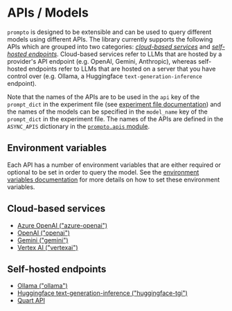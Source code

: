 # APIs / Models

`prompto` is designed to be extensible and can be used to query different models using different APIs. The library currently supports the following APIs which are grouped into two categories: [_cloud-based services_](#cloud-based-services) and [_self-hosted endpoints_](#self-hosted-endpoints). Cloud-based services refer to LLMs that are hosted by a provider's API endpoint (e.g. OpenAI, Gemini, Anthropic), whereas self-hosted endpoints refer to LLMs that are hosted on a server that you have control over (e.g. Ollama, a Huggingface `text-generation-inference` endpoint).

Note that the names of the APIs are to be used in the `api` key of the `prompt_dict` in the experiment file (see [experiment file documentation](experiment_file.md)) and the names of the models can be specified in the `model_name` key of the `prompt_dict` in the experiment file. The names of the APIs are defined in the `ASYNC_APIS` dictionary in the [`prompto.apis` module](./../src/prompto/apis/__init__.py).

## Environment variables

Each API has a number of environment variables that are either required or optional to be set in order to query the model. See the [environment variables documentation](environment_variables.md) for more details on how to set these environment variables.

## Cloud-based services

* [Azure OpenAI ("azure-openai")](./azure_openai.md)
* [OpenAI ("openai")](./openai.md)
* [Gemini ("gemini")](./gemini.md)
* [Vertex AI ("vertexai")](./vertexai.md)

## Self-hosted endpoints

* [Ollama ("ollama")](./ollama.md)
* [Huggingface text-generation-inference ("huggingface-tgi")](./huggingface_tgi.md)
* [Quart API](./quart.md)
